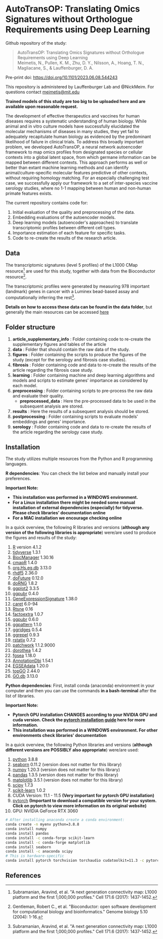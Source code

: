 # AutoTransOP: Translating Omics Signatures without Orthologue Requirements using Deep Learning
Github repository of the study:
> AutoTransOP: Translating Omics Signatures without Orthologue Requirements using Deep Learning <br>
> Meimetis, N., Pullen, K. M., Zhu, D. Y., Nilsson, A., Hoang, T. N., Magliacane, S., & Lauffenburger, D. A.</sup>

Pre-print doi: https://doi.org/10.1101/2023.06.08.544243

This repository is administered by Lauffenburger Lab and @NickMeim. For questions contact meimetis@mit.edu

**Trained models of this study are too big to be uploaded here and are available upon reasonable request.**

The development of effective therapeutics and vaccines for human diseases requires a systematic understanding of human biology. While animal and in vitro culture models have successfully elucidated the molecular mechanisms of diseases in many studies, they yet fail to adequately recapitulate human biology as evidenced by the predominant likelihood of failure in clinical trials. To address this broadly important problem, we developed AutoTransOP, a neural network autoencoder framework to map omics profiles from designated species or cellular contexts into a global latent space, from which germane information can be mapped between different contexts. This approach performs as well or better than extant machine learning methods and can identify animal/culture-specific molecular features predictive of other contexts, without requiring homology matching. For an especially challenging test case, we successfully apply our framework to a set of inter-species vaccine serology studies, where no 1-1 mapping between human and non-human primate features exists.

The current repository contains code for:
1. Initial evaluation of the quality and preprocessing of the data.
2. Embedding evaluations of the autoencoder models.
3. Deep learning models (autoencoder's approaches) to translate transcriptomic profiles between different cell types.
4. Importance estimation of each feature for specific tasks.
5. Code to re-create the results of the research article.

## Data
The transcriptomic signatures (level 5 profiles) of the L1000 CMap resource[^1] are used for this study, together with data from the Bioconductor resource[^2].

The transcriptomic profiles were generated by measuring 978 important (landmark) genes in cancer with a Luminex bead-based assay and computationally inferring the rest[^1]. 

**Details on how to access these data can be found in the data folder**, but generally the main resources can be accessed [here](https://clue.io/data/CMap2020?fbclid=IwAR1Uc379nDYELH8lYU9MPI9TiAT3054_55g72Ymbgm7FAW7WZnPD3YBCXeI#LINCS2020)

## Folder structure
1. **article_supplementary_info** : Folder containing code to re-create the supplementary figures and tables of the article
2. **data** : Folder that should contain the raw data of the study.
3. **figures** : Folder containing the scripts to produce the figures of the study (except for the serology and fibrosis case studies).
4. **fibrosis** : Folder containing code and data to re-create the results of the article regarding the fibrosis case study.
5. **learning** : Folder containing machine and deep learning algorithms and models and scripts to estimate genes' importance as considered by each model.
6. **preprocessing** : Folder containing scripts to pre-process the raw data and evaluate their quality.
	* **preprocessed_data** : Here the pre-processed data to be used in the subsequent analysis are stored.
7. **results** : Here the results of a subsequent analysis should be stored.
8. **postprocessing** : Folder containing scripts to evaluate models' embeddings and genes' importance.
9. **serology** : Folder containing code and data to re-create the results of the article regarding the serology case study.

## Installation
The study utilizes multiple resources from the Python and R programming languages.

**R dependencies**: 
You can check the list below and manually install your preferences.

**Important Note:**
* **This installation was performed in a WINDOWS environment.** 
* **For a Linux installation there might be needed some manual installation of external dependencies (especially) for tidyverse. Please check libraries' documentation online**
* **For a MAC installation we encourage checking online**

In a quick overview, the following R libraries and versions (**although any version of the following libraries is appropriate**) were/are used to produce the figures and results of the study:
1. [R](https://cran.r-project.org/bin/windows/base/) version 4.1.2
2. [tidyverse](https://www.tidyverse.org/packages/) 1.3.1
3. [BiocManager](https://www.bioconductor.org/install/) 1.30.16
4. [cmapR](https://bioconductor.org/packages/release/bioc/html/cmapR.html) 1.4.0
5. [org.Hs.eg.db](https://bioconductor.org/packages/release/data/annotation/html/org.Hs.eg.db.html) 3.13.0
6. [rhdf5](https://bioconductor.org/packages/release/bioc/html/rhdf5.html) 2.36.0
7. [doFuture](https://cran.r-project.org/web/packages/doFuture/index.html) 0.12.0
8. [doRNG](https://cran.r-project.org/web/packages/doRNG/index.html) 1.8.2
9. [ggplot2](https://ggplot2.tidyverse.org/) 3.3.5
10. [ggpubr](https://www.rdocumentation.org/packages/ggpubr/versions/0.4.0) 0.4.0
11. [GeneExpressionSignature](https://www.bioconductor.org/packages/release/bioc/html/GeneExpressionSignature.html) 1.38.0
12. [caret](https://cran.r-project.org/web/packages/caret/index.html) 6.0-94
13. [Rtsne](https://cran.r-project.org/web/packages/Rtsne/index.html) 0.16
14. [factoextra](https://cran.r-project.org/web/packages/factoextra/index.html) 1.0.7
15. [ggpubr](https://rpkgs.datanovia.com/ggpubr/) 0.6.0
16. [ggpattern](https://coolbutuseless.github.io/package/ggpattern/) 1.1.0
17. [ggridges](https://cran.r-project.org/web/packages/ggridges/vignettes/introduction.html) 0.5.4
18. [ggrepel](https://cran.r-project.org/web/packages/ggrepel/vignettes/ggrepel.html) 0.9.3
19. [rstatix](https://cran.r-project.org/web/packages/rstatix/index.html) 0.7.2
20. [patchwork](https://patchwork.data-imaginist.com/) 1.1.2.9000
21. [dorothea](https://saezlab.github.io/dorothea/) 1.4.2
22. [fgsea](https://bioconductor.org/packages/release/bioc/html/fgsea.html) 1.18.0
23. [AnnotationDbi](https://bioconductor.org/packages/release/bioc/html/AnnotationDbi.html) 1.54.1
24. [EGSEAdata](http://bioconductor.org/packages/release/data/experiment/html/EGSEAdata.html) 1.20.0
25. [topGO](http://bioconductor.org/packages/release/bioc/html/topGO.html) 2.44.0
26. [GO.db](https://bioconductor.org/packages/release/data/annotation/html/GO.db.html) 3.13.0

**Python dependencies**: 
First, install conda (anaconda) environment in your computer and then you can use the commands **in a bash-terminal** after the list of libraries.

**Important Note:**
* **Pytorch GPU installation CHANGES according to your NVIDIA GPU and cuda version. Check the [pytorch installation guide](https://pytorch.org/get-started/locally/) here for more information.**
* **This installation was performed in a WINDOWS environment. For other environments check libraries' documentation** 

In a quick overview, the following Python libraries and versions (**although different versions are POSSIBLY also appropriate**) were/are used:
1. [python](https://www.python.org/downloads/) 3.8.8
2. [seaborn](https://seaborn.pydata.org/installing.html) 0.11.2 (version does not matter for this library)
3. [numpy](https://numpy.org/install/) 1.20.3 (version does not matter for this library)
4. [pandas](https://pandas.pydata.org/docs/getting_started/install.html) 1.3.5 (version does not matter for this library)
5. [matplotlib](https://anaconda.org/conda-forge/matplotlib) 3.5.1 (version does not matter for this library)
6. [scipy](https://anaconda.org/anaconda/scipy) 1.7.3
7. [scikit-learn](https://scikit-learn.org/stable/install.html) 1.0.2
8. CUDA Version: 11.1 - 11.5 **(Very important for pytorch GPU installation)**
9. [pytorch](https://pytorch.org/get-started/locally/) **(Important to download a compatible version for your system. Click on pytorch to view more information on its original website)**
10. GPU: NVIDIA GeForce RTX 3060

```bash
# After installing anaconda create a conda environment:
conda create -n myenv python=3.8.8
conda install numpy
conda install pandas
conda install -c conda-forge scikit-learn
conda install -c conda-forge matplotlib
conda install seaborn
conda install -c anaconda scipy
# This is hardware-specific
conda install pytorch torchvision torchaudio cudatoolkit=11.3 -c pytorch
```


## References
[^1]: Subramanian, Aravind, et al. "A next generation connectivity map: L1000 platform and the first 1,000,000 profiles." Cell 171.6 (2017): 1437-1452.
[^2]: Gentleman, Robert C., et al. "Bioconductor: open software development for computational biology and bioinformatics." Genome biology 5.10 (2004): 1-16.
